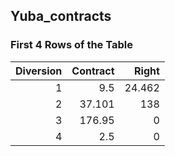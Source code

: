 ## Yuba_contracts
### First 4 Rows of the Table
|   Diversion |   Contract |   Right |
|------------:|-----------:|--------:|
|           1 |      9.5   |  24.462 |
|           2 |     37.101 | 138     |
|           3 |    176.95  |   0     |
|           4 |      2.5   |   0     |